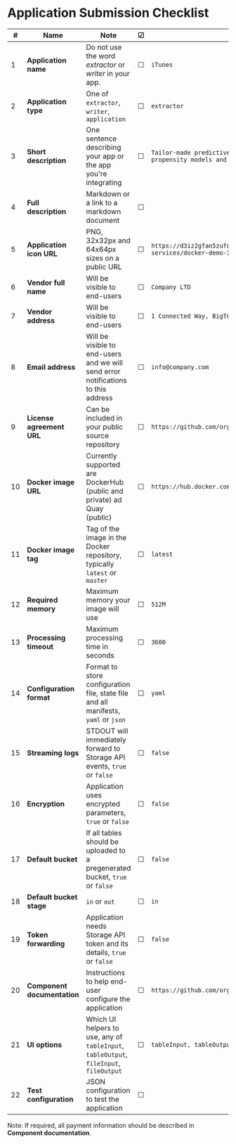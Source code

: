 # Application Submission Checklist

| # | Name | Note | &#9745; | Example | 
| --- | ----- | ---- | ---- | ---- |  
| 1 | **Application name** | Do not use the word *extractor* or *writer* in your app.  | &#9744; | `iTunes` | 
| 2 | **Application type** | One of `extractor`, `writer`, `application` | &#9744; | `extractor` |
| 3 | **Short description** | One sentence describing your app or the app you're integrating | &#9744; | `Tailor-made predictive models (recommendation engines, propensity models and many more) in R` |
| 4 | **Full description** | Markdown or a link to a markdown document | &#9744; |  |
| 5 | **Application icon URL** | PNG, 32x32px and 64x64px sizes on a public URL | &#9744; | `https://d3iz2gfan5zufq.cloudfront.net/images/cloud-services/docker-demo-32-1.png` | 
| 6 | **Vendor full name** | Will be visible to end-users | &#9744; | `Company LTD` | 
| 7 | **Vendor address** |  Will be visible to end-users  | &#9744; | `1 Connected Way, BigTown, CS` | 
| 8 | **Email address** | Will be visible to end-users and we will send error notifications to this address | &#9744; | `info@company.com` | 
| 9 | **License agreement URL** | Can be included in your public source repository | &#9744; | `https://github.com/org/reponame/master/blob/LICENSE.md` |
| 10 | **Docker image URL** | Currently supported are DockerHub (public and private) ad Quay (public) | &#9744; | `https://hub.docker.com/r/keboola/docker-demo` |
| 11 | **Docker image tag** | Tag of the image in the Docker repository, typically `latest` or `master` | &#9744; | `latest` |
| 12 | **Required memory**  | Maximum memory your image will use | &#9744; | `512M` |
| 13 | **Processing timeout**  | Maximum processing time in seconds | &#9744; | `3600` |
| 14 | **Configuration format**  | Format to store configuration file, state file and all manifests, `yaml` or `json` | &#9744; | `yaml` |
| 15 | **Streaming logs**  | STDOUT will immediately forward to Storage API events, `true` or `false` | &#9744; | `false` |
| 16 | **Encryption** | Application uses encrypted parameters, `true` or `false` | &#9744; | `false` |
| 17 | **Default bucket** | If all tables should be uploaded to a pregenerated bucket, `true` or `false` | &#9744; | `false` |
| 18 | **Default bucket stage** | `in` or `out` | &#9744; | `in` |
| 19 | **Token forwarding** | Application needs Storage API token and its details, `true` or `false` | &#9744; | `false` |
| 20 | **Component documentation** | Instructions to help end-user configure the application | &#9744; | `https://github.com/org/reponame/master/blob/CONFIGURATION.md` |
| 21 | **UI options** | Which UI helpers to use, any of `tableInput`, `tableOutput`, `fileInput`, `fileOutput`| &#9744; | `tableInput, tableOutput` |
| 22 | **Test configuration** | JSON configuration to test the application | &#9744; |  |

 Note: If required, all payment information should be described in **Component documentation**.
